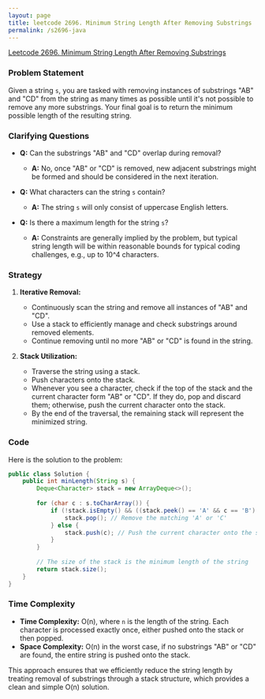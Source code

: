 ```yaml
---
layout: page
title: leetcode 2696. Minimum String Length After Removing Substrings
permalink: /s2696-java
---
```

[Leetcode 2696. Minimum String Length After Removing Substrings](https://algoadvance.github.io/algoadvance/l2696)
### Problem Statement
Given a string `s`, you are tasked with removing instances of substrings "AB" and "CD" from the string as many times as possible until it's not possible to remove any more substrings. Your final goal is to return the minimum possible length of the resulting string.

### Clarifying Questions
- **Q:** Can the substrings "AB" and "CD" overlap during removal?
  - **A:** No, once "AB" or "CD" is removed, new adjacent substrings might be formed and should be considered in the next iteration.

- **Q:** What characters can the string `s` contain?
  - **A:** The string `s` will only consist of uppercase English letters.

- **Q:** Is there a maximum length for the string `s`?
  - **A:** Constraints are generally implied by the problem, but typical string length will be within reasonable bounds for typical coding challenges, e.g., up to 10^4 characters.

### Strategy
1. **Iterative Removal:** 
   - Continuously scan the string and remove all instances of "AB" and "CD".
   - Use a stack to efficiently manage and check substrings around removed elements.
   - Continue removing until no more "AB" or "CD" is found in the string.

2. **Stack Utilization:**
   - Traverse the string using a stack.
   - Push characters onto the stack.
   - Whenever you see a character, check if the top of the stack and the current character form "AB" or "CD". If they do, pop and discard them; otherwise, push the current character onto the stack.
   - By the end of the traversal, the remaining stack will represent the minimized string.

### Code
Here is the solution to the problem:

```java
public class Solution {
    public int minLength(String s) {
        Deque<Character> stack = new ArrayDeque<>();
        
        for (char c : s.toCharArray()) {
            if (!stack.isEmpty() && ((stack.peek() == 'A' && c == 'B') || (stack.peek() == 'C' && c == 'D'))) {
                stack.pop(); // Remove the matching 'A' or 'C'
            } else {
                stack.push(c); // Push the current character onto the stack
            }
        }
        
        // The size of the stack is the minimum length of the string
        return stack.size();
    }
}
```

### Time Complexity
- **Time Complexity:** O(n), where `n` is the length of the string. Each character is processed exactly once, either pushed onto the stack or then popped.
- **Space Complexity:** O(n) in the worst case, if no substrings "AB" or "CD" are found, the entire string is pushed onto the stack.

This approach ensures that we efficiently reduce the string length by treating removal of substrings through a stack structure, which provides a clean and simple O(n) solution.